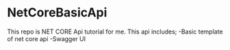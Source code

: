 # NetCoreBasicApi

This repo is NET CORE Api tutorial for me. This api includes;
-Basic template of net core api
-Swagger UI
